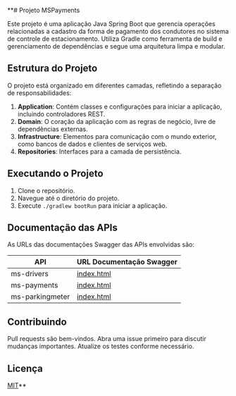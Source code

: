 **# Projeto MSPayments

Este projeto é uma aplicação Java Spring Boot que gerencia operações relacionadas a cadastro da forma de pagamento dos condutores no sistema de controle de
estacionamento. Utiliza Gradle como ferramenta de build e gerenciamento de dependências e segue uma arquitetura limpa e
modular.

## Estrutura do Projeto

O projeto está organizado em diferentes camadas, refletindo a separação de responsabilidades:

1. **Application**: Contém classes e configurações para iniciar a aplicação, incluindo controladores REST.
2. **Domain**: O coração da aplicação com as regras de negócio, livre de dependências externas.
3. **Infrastructure**: Elementos para comunicação com o mundo exterior, como bancos de dados e clientes de serviços web.
4. **Repositories**: Interfaces para a camada de persistência.

## Executando o Projeto

1. Clone o repositório.
2. Navegue até o diretório do projeto.
3. Execute `./gradlew bootRun` para iniciar a aplicação.

## Documentação das APIs

As URLs das documentações Swagger das APIs envolvidas são:

| API             | URL Documentação Swagger                                    |
|-----------------|-------------------------------------------------------------|
| ms-drivers      | [index.html](http://localhost:8080/swagger-ui/index.html#/) |
| ms-payments     | [index.html](http://localhost:8081/swagger-ui/index.html#/) |
| ms-parkingmeter | [index.html](http://localhost:8082/swagger-ui/index.html#/) |

## Contribuindo

Pull requests são bem-vindos. Abra uma issue primeiro para discutir mudanças importantes. Atualize os testes conforme
necessário.

## Licença

[MIT](https://choosealicense.com/licenses/mit/)**
